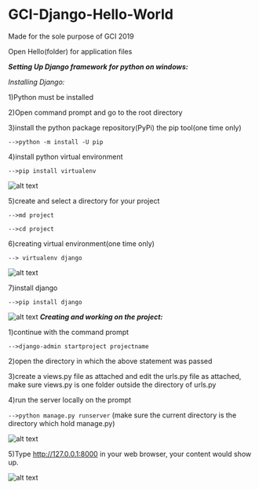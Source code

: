 # GCI-Django-Hello-World
Made for the sole purpose of GCI 2019

Open Hello(folder) for application files

  ___Setting Up Django framework for python on windows:___


  _Installing Django:_
  
  1)Python must be installed
  
  2)Open command prompt and go to the root directory
        
3)install the python package repository(PyPi) the pip tool(one time only)
  
  `-->python -m install -U pip`
      
4)install python virtual environment

`-->pip install virtualenv`

![alt text](https://github.com/Ayush19-01/GCI-Django-Hello-World/blob/master/resources/1.PNG)
      
5)create and select a directory for your project

`-->md project`	

 `-->cd project`
 
6)creating virtual environment(one time only)

`--> virtualenv django`

![alt text](https://github.com/Ayush19-01/GCI-Django-Hello-World/blob/master/resources/2.PNG)

7)install django

`-->pip install django`

![alt text](https://github.com/Ayush19-01/GCI-Django-Hello-World/blob/master/resources/3.PNG)
___Creating and working on the project:___

1)continue with the command prompt

`-->django-admin startproject projectname`

2)open the directory in which the above statement was passed		
  
3)create a views.py file as attached and edit the urls.py file as attached, make sure views.py is one folder outside the directory of urls.py
  
4)run the server locally on the prompt

`-->python manage.py runserver`   (make sure the current directory is the directory which hold manage.py)

![alt text](https://github.com/Ayush19-01/GCI-Django-Hello-World/blob/master/resources/4.PNG)
  
5)Type http://127.0.0.1:8000 in your web browser, your content would show up.

![alt text](https://github.com/Ayush19-01/GCI-Django-Hello-World/blob/master/resources/5.PNG)
